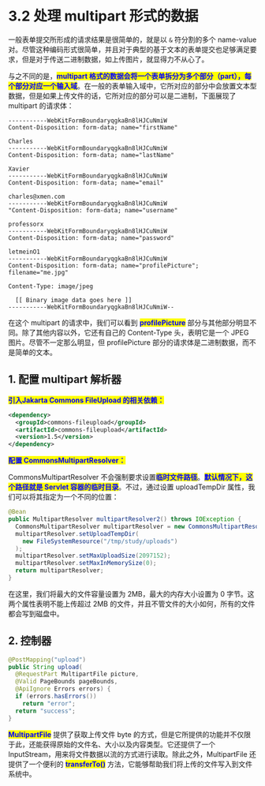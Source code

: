 # 3.2 处理 multipart 形式的数据

一般表单提交所形成的请求结果是很简单的，就是以 `&` 符分割的多个 name-value 对。尽管这种编码形式很简单，并且对于典型的基于文本的表单提交也足够满足要求，但是对于传送二进制数据，如上传图片，就显得力不从心了。

与之不同的是，<mark style="color:blue;">**multipart 格式的数据会将一个表单拆分为多个部分（part），每个部分对应一个输入域**</mark>。在一般的表单输入域中，它所对应的部分中会放置文本型数据，但是如果上传文件的话，它所对应的部分可以是二进制，下面展现了 multipart 的请求体：

```http
-----------WebKitFormBoundaryqgkaBn8lHJCuNmiW
Content-Disposition: form-data; name="firstName"

Charles
-----------WebKitFormBoundaryqgkaBn8lHJCuNmiW
Content-Disposition: form-data; name="lastName"

Xavier
-----------WebKitFormBoundaryqgkaBn8lHJCuNmiW
Content-Disposition: form-data; name="email"

charles@xmen.com
-----------WebKitFormBoundaryqgkaBn8lHJCuNmiW
"Content-Disposition: form-data; name="username"

professorx
-----------WebKitFormBoundaryqgkaBn8lHJCuNmiW
Content-Disposition: form-data; name="password"

letmeinO1
-----------WebKitFormBoundaryqgkaBn8lHJCuNmiW
Content-Disposition: form-data; name="profilePicture"; filename="me.jpg"

Content-Type: image/jpeg

  [[ Binary image data goes here ]]
-----------WebKitFormBoundaryqgkaBn8lHJCuNmiW--
```

在这个 multipart 的请求中，我们可以看到 <mark style="color:blue;">**profilePicture**</mark> 部分与其他部分明显不同。除了其他内容以外，它还有自己的 Content-Type 头，表明它是一个 JPEG 图片。尽管不一定那么明显，但 profilePicture 部分的请求体是二进制数据，而不是简单的文本。

## **1. 配置 multipart 解析器**

<mark style="color:blue;">**引入Jakarta Commons FileUpload 的相关依赖：**</mark>

```xml
<dependency>
  <groupId>commons-fileupload</groupId>
  <artifactId>commons-fileupload</artifactId>
  <version>1.5</version>
</dependency>
```

<mark style="color:blue;">**配置 CommonsMultipartResolver：**</mark>

CommonsMultipartResolver 不会强制要求设置<mark style="color:blue;">**临时文件路径**</mark>。<mark style="color:blue;">**默认情况下，这个路径就是 Servlet 容器的临时目录**</mark>。不过，通过设置 uploadTempDir 属性，我们可以将其指定为一个不同的位置：

```java
@Bean
public MultipartResolver multipartResolver2() throws IOException {
  CommonsMultipartResolver multipartResolver = new CommonsMultipartResolver();
  multipartResolver.setUploadTempDir(
    new FileSystemResource("/tmp/study/uploads")
  );
  multipartResolver.setMaxUploadSize(2097152);
  multipartResolver.setMaxInMemorySize(0);
  return multipartResolver;
}
```

在这里，我们将最大的文件容量设置为 2MB，最大的内存大小设置为 0 字节。这两个属性表明不能上传超过 2MB 的文件，并且不管文件的大小如何，所有的文件都会写到磁盘中。

## **2. 控制器**

```java
@PostMapping("upload")
public String upload(
  @RequestPart MultipartFile picture,
  @Valid PageBounds pageBounds,
  @ApiIgnore Errors errors) {
  if (errors.hasErrors())
    return "error";
  return "success";
}
```

<mark style="color:blue;">**MultipartFile**</mark> 提供了获取上传文件 byte 的方式，但是它所提供的功能并不仅限于此，还能获得原始的文件名、大小以及内容类型。它还提供了一个 InputStream，用来将文件数据以流的方式进行读取。除此之外，MultipartFile 还提供了一个便利的 <mark style="color:blue;">**transferTo()**</mark> 方法，它能够帮助我们将上传的文件写入到文件系统中。
